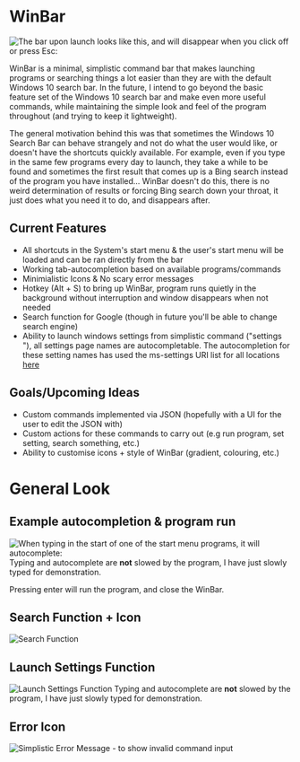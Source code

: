 # WinBar
![The bar upon launch looks like this, and will disappear when you click off or press Esc:](https://i.imgur.com/ZsW1MnZ.png)


WinBar is a minimal, simplistic command bar that makes launching programs or searching things a lot easier than they are with the default Windows 10 search bar. In the future, I intend to go beyond the basic feature set of the Windows 10 search bar and make even more useful commands, while maintaining the simple look and feel of the program throughout (and trying to keep it lightweight).

The general motivation behind this was that sometimes the Windows 10 Search Bar can behave strangely and not do what the user would like, or doesn't have the shortcuts quickly available. For example, even if you type in the same few programs every day to launch, they take a while to be found and sometimes the first result that comes up is a Bing search instead of the program you have installed... WinBar doesn't do this, there is no weird determination of results or forcing Bing search down your throat, it just does what you need it to do, and disappears after.

## Current Features

- All shortcuts in the System's start menu & the user's start menu will be loaded and can be ran directly from the bar
- Working tab-autocompletion based on available programs/commands
- Minimialistic Icons & No scary error messages
- Hotkey (Alt + S) to bring up WinBar, program runs quietly in the background without interruption and window disappears when not needed
- Search function for Google (though in future you'll be able to change search engine)
- Ability to launch windows settings from simplistic command ("settings <settingpage>"), all settings page names are autocompletable.
  The autocompletion for these setting names has used the ms-settings URI list for all locations [here](https://github.com/TorinFelton/WinBar/blob/master/CleanUI/CleanUI/config/ms-settings.txt)

## Goals/Upcoming Ideas

- Custom commands implemented via JSON (hopefully with a UI for the user to edit the JSON with)
- Custom actions for these commands to carry out (e.g run program, set setting, search something, etc.)
- Ability to customise icons + style of WinBar (gradient, colouring, etc.)

# General Look


## Example autocompletion & program run
![When typing in the start of one of the start menu programs, it will autocomplete:](https://i.imgur.com/ei8wNCW.gif)
Typing and autocomplete are <b>not</b> slowed by the program, I have just slowly typed for demonstration.


Pressing enter will run the program, and close the WinBar.

## Search Function + Icon
![Search Function](https://i.imgur.com/DaagPV3.png)

## Launch Settings Function
![Launch Settings Function](https://i.imgur.com/p7wMNS6.gif)
Typing and autocomplete are <b>not</b> slowed by the program, I have just slowly typed for demonstration.

## Error Icon
![Simplistic Error Message - to show invalid command input](https://i.imgur.com/TibVPGY.png)
